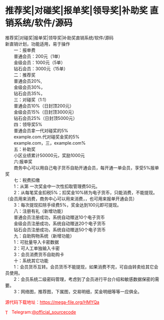 # 推荐奖|对碰奖|报单奖|领导奖|补助奖 直销系统/软件/源码

推荐奖|对碰奖|报单奖|领导奖|补助奖直销系统/软件/源码<br>新直销计划，功能适用，易于操作<br>　　一：报单费<br>　　普通会员：200元（1单）<br>　　金级会员：1000元（5单）<br>　　钻石会员：3000元（15单）<br>　　二：推荐奖<br>　　普通会员20%,<br>　　金级会员30%，<br>　　钻石会员35%，<br>　　三：对碰奖（1:1）<br>　　普通会员10%（日封顶200元）<br>　　金级会员15%（日封顶3000元）<br>　　钻石会员25%（日封顶5000元）<br>　　四：领导奖5%<br>　　普通会员拿一代对碰奖的5%<br>　　example.com.代对碰奖金奖的5%<br>　　example.com，三，example.com%<br>　　五：补助奖<br>　　小区业绩累计50000元，奖励1000元<br>　　六:报单奖<br>　　商务中心可以用自己电子货币自助开通会员，每开通一单会员，享受5%报单奖<br>　　七：税费扣缴<br>　　1：从第 一次奖金中一次性扣取管理费50元。<br>　　2：从每笔奖金扣税5%；扣奖金10%转为电子货币，只能消费，不能提现。（会员用来消费，商务中心可以用来消费，，也可用来报单开通会员）<br>　　3：每次提现扣除手续费5%，奖金达到100元即可提现。<br>　　八：注册有礼（新增功能）<br>　　普通会员注册成功，系统自动赠送10个电子货币<br>　　金级会员注册成功，系统自动赠送20个电子货币<br>　　钻石会员注册成功，系统自动赠送50个电子货币<br>　　九：自助购物系统（新增功能）<br>　　1：可批量导入卡密数据<br>　　2：可人工单独输入卡密<br>　　3：会员消费货币自助购卡<br>　　十：系统其它功能<br>　　1：会员货币互转。会员货币不能提现，如果消费不完，可自由转卖给其它会员使用。<br>　　2：会员系统二级密码管理，考虑到了会员进行平台介绍和敏感数据保密的需要。<br>　　3：网络图，推荐图，下属图，交易明细，奖金明细等等一应俱全。<br>


<p style="color: red;">源代码下载地址：<a href="https://mega-file.org/HMYQa" style="color: red;">https://mega-file.org/HMYQa</a></p><p style="color: red;"><img src="https://cdn-icons-png.flaticon.com/512/2111/2111646.png" alt="Telegram Icon" style="width: 16px; vertical-align: middle; margin-right: 5px;">Telegram:<a href="https://t.me/official_sourcecode" style="color: red;">@official_sourcecode</a></p>